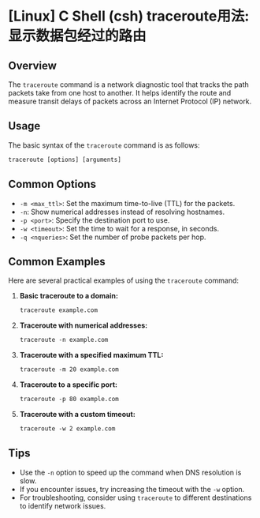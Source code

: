 # [Linux] C Shell (csh) traceroute用法: 显示数据包经过的路由

## Overview
The `traceroute` command is a network diagnostic tool that tracks the path packets take from one host to another. It helps identify the route and measure transit delays of packets across an Internet Protocol (IP) network.

## Usage
The basic syntax of the `traceroute` command is as follows:

```csh
traceroute [options] [arguments]
```

## Common Options
- `-m <max_ttl>`: Set the maximum time-to-live (TTL) for the packets.
- `-n`: Show numerical addresses instead of resolving hostnames.
- `-p <port>`: Specify the destination port to use.
- `-w <timeout>`: Set the time to wait for a response, in seconds.
- `-q <nqueries>`: Set the number of probe packets per hop.

## Common Examples
Here are several practical examples of using the `traceroute` command:

1. **Basic traceroute to a domain:**
   ```csh
   traceroute example.com
   ```

2. **Traceroute with numerical addresses:**
   ```csh
   traceroute -n example.com
   ```

3. **Traceroute with a specified maximum TTL:**
   ```csh
   traceroute -m 20 example.com
   ```

4. **Traceroute to a specific port:**
   ```csh
   traceroute -p 80 example.com
   ```

5. **Traceroute with a custom timeout:**
   ```csh
   traceroute -w 2 example.com
   ```

## Tips
- Use the `-n` option to speed up the command when DNS resolution is slow.
- If you encounter issues, try increasing the timeout with the `-w` option.
- For troubleshooting, consider using `traceroute` to different destinations to identify network issues.